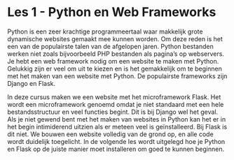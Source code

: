 # Les 1 - Python en Web Frameworks

Python is een zeer krachtige programmeertaal waar makkelijk grote dynamische websites gemaakt mee kunnen worden. Om deze reden is het een van de populairste talen van de afgelopen jaren. Python bestanden werken niet zoals bijvoorbeeld PHP bestanden als pagina’s op webservers. Je hebt een web framework nodig om een website te maken met Python. Gelukkig zijn er veel om uit te kiezen en is het gemakkelijk om te beginnen met het maken van een website met Python. De populairste frameworks zijn Django en Flask.

In deze cursus maken we een website met het microframework Flask. Het wordt een microframework genoemd omdat je niet standaard met een hele bestandsstructuur en veel functies begint. Dit is bij Django wel het geval. Als je niet gewend bent met het maken van websites in Python kan het er in het begin intimiderend uitzien als er meteen veel is geïnstalleerd. Bij Flask is dit niet. We bouwen een website volledig van de grond op, en alle code wordt duidelijk toegelicht. In de volgende les wordt uitgelegd hoe je Python en Flask op de juiste manier moet installeren om goed te kunnen beginnen.
